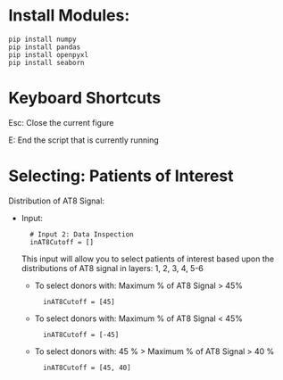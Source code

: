 # Install Modules:

    pip install numpy
    pip install pandas
    pip install openpyxl
    pip install seaborn


# Keyboard Shortcuts

Esc: Close the current figure

E: End the script that is currently running


# Selecting: Patients of Interest

Distribution of AT8 Signal:

- Input: 

        # Input 2: Data Inspection
        inAT8Cutoff = []
  
  This input will allow you to select patients of interest based upon the distributions of AT8 signal in layers: 1, 2, 3, 4, 5-6

    - To select donors with: Maximum % of AT8 Signal > 45%
    
            inAT8Cutoff = [45]
    
    - To select donors with: Maximum % of AT8 Signal < 45%
    
            inAT8Cutoff = [-45]
    
    - To select donors with: 45 %  > Maximum % of AT8 Signal > 40 %
    
            inAT8Cutoff = [45, 40]
